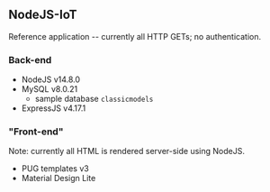NodeJS-IoT
-----------
Reference application -- currently all HTTP GETs; no authentication. 

### Back-end
* NodeJS v14.8.0
* MySQL v8.0.21
  * sample database `classicmodels`
* ExpressJS v4.17.1

### "Front-end" 
Note: currently all HTML is rendered server-side using NodeJS.
* PUG templates v3
* Material Design Lite
